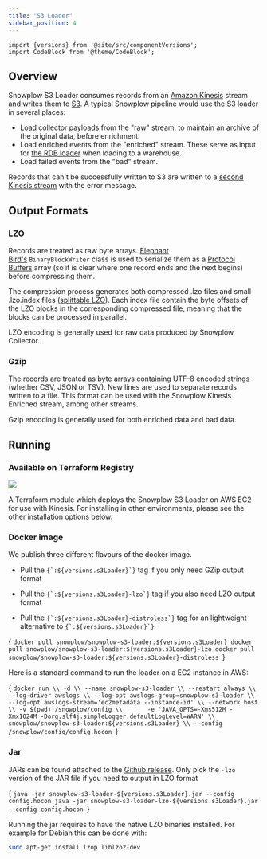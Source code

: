```yaml
---
title: "S3 Loader"
sidebar_position: 4
---
```


```mdx-code-block
import {versions} from '@site/src/componentVersions';
import CodeBlock from '@theme/CodeBlock';
```

## Overview

Snowplow S3 Loader consumes records from an [Amazon Kinesis](http://aws.amazon.com/kinesis/) stream and writes them to [S3](http://aws.amazon.com/s3/). A typical Snowplow pipeline would use the S3 loader in several places:

- Load collector payloads from the "raw" stream, to maintain an archive of the original data, before enrichment.
- Load enriched events from the "enriched" stream. These serve as input for [the RDB loader](/docs/api-reference/loaders-storage-targets/snowplow-rdb-loader/index.md) when loading to a warehouse.
- Load failed events from the "bad" stream.

Records that can't be successfully written to S3 are written to a [second Kinesis stream](https://github.com/snowplow/snowplow-s3-loader/blob/master/examples/config.hocon.sample#L75) with the error message.

## Output Formats

### LZO

Records are treated as raw byte arrays. [Elephant Bird's](https://github.com/twitter/elephant-bird/) `BinaryBlockWriter` class is used to serialize them as a [Protocol Buffers](https://github.com/google/protobuf/) array (so it is clear where one record ends and the next begins) before compressing them.

The compression process generates both compressed .lzo files and small .lzo.index files ([splittable LZO](https://github.com/twitter/hadoop-lzo)). Each index file contain the byte offsets of the LZO blocks in the corresponding compressed file, meaning that the blocks can be processed in parallel.

LZO encoding is generally used for raw data produced by Snowplow Collector.

### Gzip

The records are treated as byte arrays containing UTF-8 encoded strings (whether CSV, JSON or TSV). New lines are used to separate records written to a file. This format can be used with the Snowplow Kinesis Enriched stream, among other streams.

Gzip encoding is generally used for both enriched data and bad data.

## Running

### Available on Terraform Registry

[![](https://img.shields.io/static/v1?label=Terraform&message=Registry&color=7B42BC&logo=terraform)](https://registry.terraform.io/modules/snowplow-devops/s3-loader-kinesis-ec2/aws/latest)

A Terraform module which deploys the Snowplow S3 Loader on AWS EC2 for use with Kinesis. For installing in other environments, please see the other installation options below.

### Docker image

We publish three different flavours of the docker image.

- <p> Pull the <code>{`:${versions.s3Loader}`}</code> tag if you only need GZip output format </p>
- <p> Pull the <code>{`:${versions.s3Loader}-lzo`}</code> tag if you also need LZO output format </p>
- <p> Pull the <code>{`:${versions.s3Loader}-distroless`}</code> tag for an lightweight alternative to <code>{`:${versions.s3Loader}`}</code> </p>

<CodeBlock language="bash">{
`docker pull snowplow/snowplow-s3-loader:${versions.s3Loader}
docker pull snowplow/snowplow-s3-loader:${versions.s3Loader}-lzo
docker pull snowplow/snowplow-s3-loader:${versions.s3Loader}-distroless
`}</CodeBlock>

Here is a standard command to run the loader on a EC2 instance in AWS:

<CodeBlock language="bash">{
`docker run \\
      -d \\
      --name snowplow-s3-loader \\
      --restart always \\
      --log-driver awslogs \\
      --log-opt awslogs-group=snowplow-s3-loader \\
      --log-opt awslogs-stream='ec2metadata --instance-id' \\
      --network host \\
      -v $(pwd):/snowplow/config \\      
      -e 'JAVA_OPTS=-Xms512M -Xmx1024M -Dorg.slf4j.simpleLogger.defaultLogLevel=WARN' \\   
      snowplow/snowplow-s3-loader:${versions.s3Loader} \\
      --config /snowplow/config/config.hocon
`}</CodeBlock>

### Jar

JARs can be found attached to the [Github release](https://github.com/snowplow/snowplow-s3-loader/releases). Only pick the `-lzo` version of the JAR file if you need to output in LZO format

<CodeBlock language="bash">{
`java -jar snowplow-s3-loader-${versions.s3Loader}.jar --config config.hocon
java -jar snowplow-s3-loader-lzo-${versions.s3Loader}.jar --config config.hocon
`}</CodeBlock>

Running the jar requires to have the native LZO binaries installed. For example for Debian this can be done with:

```bash
sudo apt-get install lzop liblzo2-dev
```
